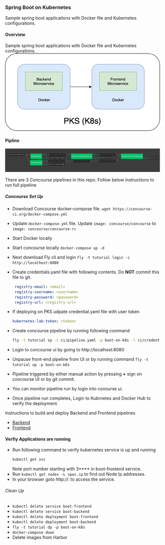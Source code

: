 ### Spring Boot on Kubernetes

Sample spring boot applications with Docker file and Kubernetes configurations. 

#### Overview

Sample spring boot applications with Docker file and Kubernetes configurations.
![Overview](images/boot-kubernetes-overview.png)

#### Pipline
![pipeline](images/boot-k8s-pipeline.png)

There are 3 Concourse pipelines in this repo. Follow below instructions to run full pipeline

##### Concourse Set Up

- Download Concourse docker-compose file. `wget https://concourse-ci.org/docker-compose.yml`
- Update `docker-compose.yml` file. Update `image: concourse/concourse` to `image: concourse/concourse-rc`
- Start Docker locally
- Start concourse locally `docker-compose up -d`
- Next download Fly cli and login `fly -t tutorial login -c http://localhost:8080`
- Create credentials.yaml file with following contents. Do **NOT** commit this file to git.
   ```yaml
    registry-email: <email>
    registry-username: <username>
    registry-password: <password>
    registry-url: <registry-url>
    ```
- If deploying on PKS udpate credential.yaml file with user token
    ```yaml
    kubernetes-lab-token: <token>
    ```
- Create concourse pipeline by running following command
   ```bash
   fly -t tutorial sp -c ci/pipeline.yaml -p boot-on-k8s -l ci/credentials.yaml
   ```
  
- Login to concourse ui by going to http://localhost:8080  
- Unpause front-end pipeline from UI or by running command `fly -t tutorial up -p boot-on-k8s`
- Pipeline triggered by either manual action by pressing **+** sign on concourse UI or by git commit.
- You can monitor pipeline run by login into conourse ui. 
- Once pipeline run completes, Login to Kubrnetes and Docker Hub to verify the deployment.

Instructions to build and deploy Backend and Frontend pipelines
- [Backend](boot-backend/Readme.md)
- [Frontend](boot-frontend/Readme.md)

#### Verfiy Applications are running  
- Run following command to verify kubernetes service is up and running
    ```bash
    kubectl get svc
    ``` 
    Note port number starting with 3**** in boot-frontend service.
- Run `kubectl get nodes -L spec.ip` to find out Node Ip addresses.
- In your browser goto http://<node-id>:<service-port> to access the service.

###### Clean Up
- `kubectl delete service boot-frontend`
- `kubectl delete service boot-backend`
- `kubectl delete deployment boot-frontend`
- `kubectl delete deployment boot-backend`
- `fly -t tutorial dp -p boot-on-k8s`
- `docker-compose down`
- Delete images from Harbor
